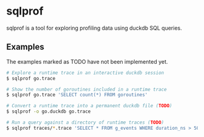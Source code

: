 # sqlprof

sqlprof is a tool for exploring profiling data using duckdb SQL queries.

## Examples

The examples marked as TODO have not been implemented yet.

``` bash
# Explore a runtime trace in an interactive duckdb session
$ sqlprof go.trace

# Show the number of goroutines included in a runtime trace
$ sqlprof go.trace 'SELECT count(*) FROM goroutines'

# Convert a runtime trace into a permanent duckdb file (TODO)
$ sqlprof -o go.duckdb go.trace

# Run a query against a directory of runtime traces (TODO)
$ sqlprof traces/*.trace 'SELECT * FROM g_events WHERE duration_ns > 50e6'
```

